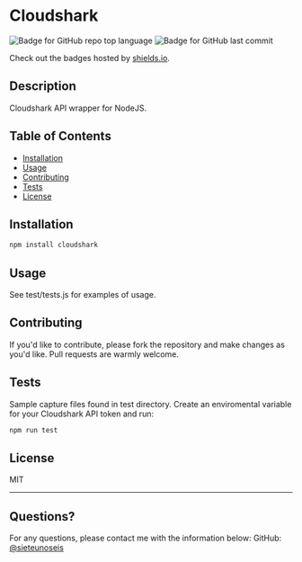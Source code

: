 # Cloudshark

![Badge for GitHub repo top language](https://img.shields.io/github/languages/top/sieteunoseis/cloudshark?style=flat&logo=appveyor) ![Badge for GitHub last commit](https://img.shields.io/github/last-commit/sieteunoseis/cloudshark?style=flat&logo=appveyor)

Check out the badges hosted by [shields.io](https://shields.io/).

## Description

Cloudshark API wrapper for NodeJS.

## Table of Contents

- [Installation](#installation)
- [Usage](#usage)
- [Contributing](#contributing)
- [Tests](#tests)
- [License](#license)

## Installation

```javascript
npm install cloudshark
```

## Usage

See test/tests.js for examples of usage.

## Contributing

If you'd like to contribute, please fork the repository and make changes as you'd like. Pull requests are warmly welcome.

## Tests

Sample capture files found in test directory. Create an enviromental variable for your Cloudshark API token and run:

```javascript
npm run test
```

## License

MIT

---

## Questions?
  
  For any questions, please contact me with the information below:
  GitHub: [@sieteunoseis](https://api.github.com/users/sieteunoseis)
